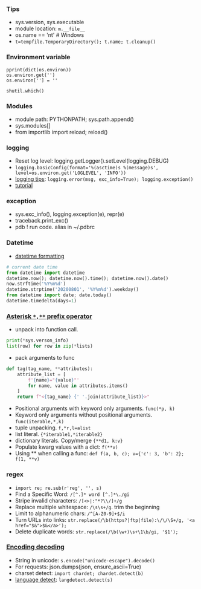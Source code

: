 ### Tips
* sys.version, sys.executable
* module location: `m.__file__`
* os.name == 'nt'  # Windows
* `t=tempfile.TemporaryDirectory(); t.name; t.cleanup()`

### Environment variable
```
pprint(dict(os.environ))
os.environ.get('')
os.environ[''] = ''

shutil.which()
```

### Modules
* module path: PYTHONPATH; sys.path.append()
* sys.modules[]
* from importlib import reload; reload()

### logging
* Reset log level: logging.getLogger().setLevel(logging.DEBUG)
* `logging.basicConfig(format='%(asctime)s %(message)s', level=os.environ.get('LOGLEVEL', 'INFO'))`
* [logging tips](https://realpython.com/python-logging/): `logging.error(msg, exc_info=True); logging.exception()`
* [tutorial](https://docs.python.org/3/howto/logging.html#logging-basic-tutorial)

### exception
* sys.exc_info(), logging.exception(e), repr(e)
* traceback.print_exc()
* pdb ! run code. alias in ~/.pdbrc

### Datetime
* [datetime formatting](https://docs.python.org/3/library/datetime.html#strftime-and-strptime-behavior)
```python
# current date time
from datetime import datetime
datetime.now(); datetime.now().time(); datetime.now().date()
now.strftime('%Y%m%d')
datetime.strptime('20200801', '%Y%m%d').weekday()
from datetime import date; date.today()
datetime.timedelta(days=1)
```

### [Asterisk `*,**` prefix operator](https://treyhunner.com/2018/10/asterisks-in-python-what-they-are-and-how-to-use-them/)
* unpack into function call. 
```python
print(*sys.verson_info)
list(row) for row in zip(*lists)

```
* pack arguments to func
```python
def tag(tag_name, **attributes):
    attribute_list = [
        f'{name}="{value}"'
        for name, value in attributes.items()
    ]
    return f"<{tag_name} {' '.join(attribute_list)}>"
```
* Positional arguments with keyword only arguments. `func(*p, k)`
* Keyword only arguments without positional arguments. `func(iterable,*,k)`
* tuple unpacking. `f,*r,l=alist`
* list literal. `{*iterable1,*iterable2}`
* dictionary literals. Copy/merge `{**d1, k:v}`
* Populate kwarg values with a dict: `f(**v)`
* Using ** when calling a func: `def f(a, b, c); v={'c': 3, 'b': 2}; f(1, **v)`

### regex
* `import re; re.sub(r'reg', '', s)`
* Find a Specific Word: `/[^.]* word [^.]*\./gi`
* Stripe invalid characters: `/[<>|:"*?\\/]+/g`
* Replace multiple whitespace: `/\s\s+/g`. trim the beginning
* Limit to alphanumeric chars: `/^[A-Z0-9]+$/i`
* Turn URLs into links: `str.replace(/\b(https?|ftp|file):\/\/\S+/g, '<a href="$&">$&</a>');`
* Delete duplicate words: `str.replace(/\b(\w+)\s+\1\b/gi, '$1');`

### [Encoding decoding](https://realpython.com/python-encodings-guide/)
* String in unicode: `s.encode("unicode-escape").decode()`
* For requests: json.dumps(json, ensure_ascii=True)
* charset detect: `import chardet; chardet.detect(b)`
* [language detect](https://www.geeksforgeeks.org/detect-an-unknown-language-using-python/): `langdetect.detect(s)`
